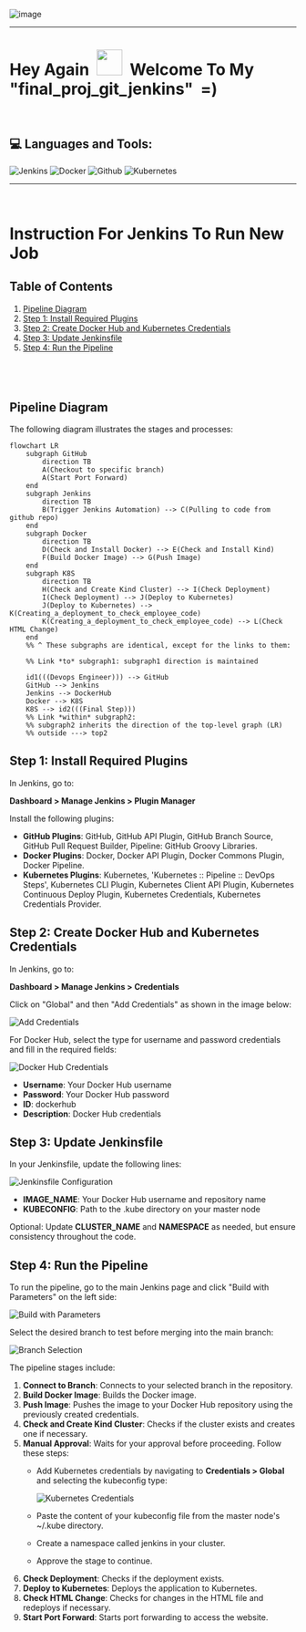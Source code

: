 ![image](https://github.com/IftachZilcaPaz/ci_cd_github_action_aws/assets/151572520/c4b1a850-020a-42af-942a-37f0a8796a49)

---

<p>
<h1> Hey Again &nbsp;<img src="https://raw.githubusercontent.com/MartinHeinz/MartinHeinz/master/wave.gif" height="45" width="45"/>&nbsp;&nbsp;Welcome To My "final_proj_git_jenkins" &nbsp;=)</h1>
</p>
<br/>

## 💻 Languages and Tools:

![Jenkins](https://img.shields.io/badge/jenkins-%232C5263.svg?style=flat&logo=jenkins&logoColor=white) ![Docker](https://img.shields.io/badge/docker-%230db7ed.svg?style=flat&logo=docker&logoColor=white) ![Github](https://img.shields.io/badge/github-235835CC.svg?style=flat&logo=github&logoColor=white&label=.) ![Kubernetes](https://img.shields.io/badge/kubernetes-%23326ce5.svg?style=flat&logo=kubernetes&logoColor=white)




---

&nbsp;
&nbsp;
&nbsp;
&nbsp;



# Instruction For Jenkins To Run New Job

## Table of Contents
1. [Pipeline Diagram](#pipeline-diagram)
2. [Step 1: Install Required Plugins](#step-1-install-required-plugins)
3. [Step 2: Create Docker Hub and Kubernetes Credentials](#step-2-create-docker-hub-and-kubernetes-credentials)
4. [Step 3: Update Jenkinsfile](#step-3-update-jenkinsfile)
5. [Step 4: Run the Pipeline](#step-4-run-the-pipeline)

&nbsp;
&nbsp;
----
## Pipeline Diagram

The following diagram illustrates the stages and processes:


```mermaid
flowchart LR
    subgraph GitHub
        direction TB
        A(Checkout to specific branch)
        A(Start Port Forward)
    end
    subgraph Jenkins
        direction TB
        B(Trigger Jenkins Automation) --> C(Pulling to code from github repo)
    end
    subgraph Docker
        direction TB
        D(Check and Install Docker) --> E(Check and Install Kind)
        F(Build Docker Image) --> G(Push Image)
    end
    subgraph K8S
        direction TB
        H(Check and Create Kind Cluster) --> I(Check Deployment)
        I(Check Deployment) --> J(Deploy to Kubernetes)
        J(Deploy to Kubernetes) --> K(Creating_a_deployment_to_check_employee_code)
        K(Creating_a_deployment_to_check_employee_code) --> L(Check HTML Change)
    end
    %% ^ These subgraphs are identical, except for the links to them:

    %% Link *to* subgraph1: subgraph1 direction is maintained
    
    id1(((Devops Engineer))) --> GitHub
    GitHub --> Jenkins
    Jenkins --> DockerHub
    Docker --> K8S
    K8S --> id2(((Final Step)))
    %% Link *within* subgraph2:
    %% subgraph2 inherits the direction of the top-level graph (LR)
    %% outside ---> top2
```

## Step 1: Install Required Plugins

In Jenkins, go to:

**Dashboard > Manage Jenkins > Plugin Manager**

Install the following plugins:

- **GitHub Plugins**: GitHub, GitHub API Plugin, GitHub Branch Source, GitHub Pull Request Builder, Pipeline: GitHub Groovy Libraries.
- **Docker Plugins**: Docker, Docker API Plugin, Docker Commons Plugin, Docker Pipeline.
- **Kubernetes Plugins**: Kubernetes, 'Kubernetes :: Pipeline :: DevOps Steps', Kubernetes CLI Plugin, Kubernetes Client API Plugin, Kubernetes Continuous Deploy Plugin, Kubernetes Credentials, Kubernetes Credentials Provider.

## Step 2: Create Docker Hub and Kubernetes Credentials

In Jenkins, go to:

**Dashboard > Manage Jenkins > Credentials**

Click on "Global" and then "Add Credentials" as shown in the image below:

![Add Credentials](https://github.com/IftachZilcaPaz/final_proj_git_jenkins/assets/151572520/84c8b591-f437-47e4-a80a-e758e5b2f5e8)

For Docker Hub, select the type for username and password credentials and fill in the required fields:

![Docker Hub Credentials](https://github.com/IftachZilcaPaz/final_proj_git_jenkins/assets/151572520/751f092d-24ba-4a27-b326-329488227027)

- **Username**: Your Docker Hub username
- **Password**: Your Docker Hub password
- **ID**: dockerhub
- **Description**: Docker Hub credentials

## Step 3: Update Jenkinsfile

In your Jenkinsfile, update the following lines:

![Jenkinsfile Configuration](https://github.com/IftachZilcaPaz/final_proj_git_jenkins/assets/151572520/a346c4d4-bbe3-4576-9f6b-d8b98e08d52f)

- **IMAGE_NAME**: Your Docker Hub username and repository name
- **KUBECONFIG**: Path to the .kube directory on your master node

Optional: Update **CLUSTER_NAME** and **NAMESPACE** as needed, but ensure consistency throughout the code.

## Step 4: Run the Pipeline

To run the pipeline, go to the main Jenkins page and click "Build with Parameters" on the left side:

![Build with Parameters](https://github.com/IftachZilcaPaz/final_proj_git_jenkins/assets/151572520/bbd7bd64-45d0-4717-b01a-289f7bb6917b)

Select the desired branch to test before merging into the main branch:

![Branch Selection](https://github.com/IftachZilcaPaz/final_proj_git_jenkins/assets/151572520/de80dee1-f66c-4171-a1f7-f253aebdb22f)

The pipeline stages include:

1. **Connect to Branch**: Connects to your selected branch in the repository.
2. **Build Docker Image**: Builds the Docker image.
3. **Push Image**: Pushes the image to your Docker Hub repository using the previously created credentials.
4. **Check and Create Kind Cluster**: Checks if the cluster exists and creates one if necessary.
5. **Manual Approval**: Waits for your approval before proceeding. Follow these steps:
   - Add Kubernetes credentials by navigating to **Credentials > Global** and selecting the kubeconfig type:
   
     ![Kubernetes Credentials](https://github.com/IftachZilcaPaz/final_proj_git_jenkins/assets/151572520/4b20eec6-1685-4f4b-9fc9-f22dcdfc6d82)
   
   - Paste the content of your kubeconfig file from the master node's ~/.kube directory.
   - Create a namespace called jenkins in your cluster.
   - Approve the stage to continue.
6. **Check Deployment**: Checks if the deployment exists.
7. **Deploy to Kubernetes**: Deploys the application to Kubernetes.
8. **Check HTML Change**: Checks for changes in the HTML file and redeploys if necessary.
9. **Start Port Forward**: Starts port forwarding to access the website.


  
